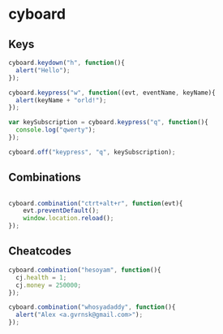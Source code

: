 # cyboard

## Keys

```javascript
cyboard.keydown("h", function(){
  alert("Hello");
});

cyboard.keypress("w", function((evt, eventName, keyName){
  alert(keyName + "orld!");
});

var keySubscription = cyboard.keypress("q", function(){
  console.log("qwerty");
});

cyboard.off("keypress", "q", keySubscription);

```

## Combinations

```javascript

cyboard.combination("ctrt+alt+r", function(evt){
    evt.preventDefault();
    window.location.reload();
});

```

## Cheatcodes

```javascript
cyboard.combination("hesoyam", function(){
  cj.health = 1;
  cj.money = 250000;
});

cyboard.combination("whosyadaddy", function(){
  alert("Alex <a.gvrnsk@gmail.com>");
});

```
